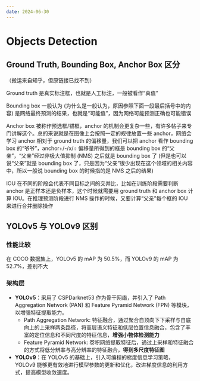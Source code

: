 ```yaml
---
date: 2024-06-30
---
```


# Objects Detection

## Ground Truth, Bounding Box, Anchor Box 区分

（搬运来自知乎，但原链接已找不到）

Ground truth 是真实标注框，也就是人工标注，一般被看作“真值”

Bounding box 一般认为 (为什么是一般认为，原因参照下面一段最后括号中的内容) 是网络最终预测的结果，也就是“可能值”，因为网络可能预测正确也可能错误

Anchor box 被称作预选框/锚框，anchor 的机制会更复杂一些，有许多帖子来专门讲解这个。总的来说就是在图像上会按照一定的规律放置一些 anchor，网络会学习 anchor 相对于 ground truth 的偏移量，我们可以把 anchor 看作 bounding box 的“爷爷”，anchor+/-/x/÷ 偏移量所得到的框是 bounding box 的“父亲”，“父亲”经过非极大值抑制 (NMS) 之后就是 bounding box 了 (但是也可以说“父亲”就是 bounding box 了，只是因为“父亲”很少出现在这个领域的相关内容中，所以一般说 bounding box 的时候指的是 NMS 之后的结果)

IOU 在不同的阶段会代表不同目标之间的交并比，比如在训练阶段需要判断 anchor 是正样本还是负样本，这个时候就需要用 ground truth 和 anchor box 计算 IOU。在推理预测阶段进行 NMS 操作的时候，又要计算“父亲”每个框的 IOU 来进行合并删除操作

## YOLOv5 与 YOLOv9 区别

### 性能比较

在 COCO 数据集上，YOLOv5 的 mAP 为 50.5%，而 YOLOv9 的 mAP 为 52.7%，差别不大

### 架构层

- **YOLOv5**：采用了 CSPDarknet53 作为骨干网络，并引入了 Path Aggregation Network (PAN) 和 Feature Pyramid Network (FPN) 等模块，以增强特征提取能力。
  - Path Aggregation Network: 特征融合，通过聚合自顶向下下采样与自底向上的上采样两条路径，将高层语义特征和低层位置信息融合，包含了丰富的定位信息和不同尺度的特征信息，**增强小物体检测能力**
  - Feature Pyramid Network: 卷积网络提取特征后，通过上采样和特征融合的方式将低分辨率与高分辨率的特征融合，**得到多尺度特征图**
- **YOLOv9**：在 YOLOv5 的基础上，引入可编程的梯度信息学习策略，YOLOv9 能够更有效地进行模型参数的更新和优化，改进梯度信息的利用方式，提高模型收敛速度。
